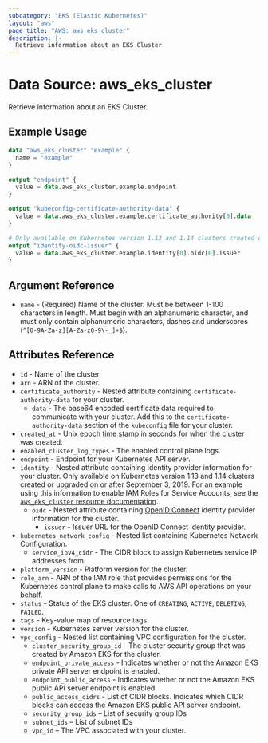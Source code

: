 ```yaml
---
subcategory: "EKS (Elastic Kubernetes)"
layout: "aws"
page_title: "AWS: aws_eks_cluster"
description: |-
  Retrieve information about an EKS Cluster
---
```


# Data Source: aws_eks_cluster

Retrieve information about an EKS Cluster.

## Example Usage

```terraform
data "aws_eks_cluster" "example" {
  name = "example"
}

output "endpoint" {
  value = data.aws_eks_cluster.example.endpoint
}

output "kubeconfig-certificate-authority-data" {
  value = data.aws_eks_cluster.example.certificate_authority[0].data
}

# Only available on Kubernetes version 1.13 and 1.14 clusters created or upgraded on or after September 3, 2019.
output "identity-oidc-issuer" {
  value = data.aws_eks_cluster.example.identity[0].oidc[0].issuer
}
```

## Argument Reference

* `name` - (Required) Name of the cluster. Must be between 1-100 characters in length. Must begin with an alphanumeric character, and must only contain alphanumeric characters, dashes and underscores (`^[0-9A-Za-z][A-Za-z0-9\-_]+$`).

## Attributes Reference

* `id` - Name of the cluster
* `arn` - ARN of the cluster.
* `certificate_authority` - Nested attribute containing `certificate-authority-data` for your cluster.
    * `data` - The base64 encoded certificate data required to communicate with your cluster. Add this to the `certificate-authority-data` section of the `kubeconfig` file for your cluster.
* `created_at` - Unix epoch time stamp in seconds for when the cluster was created.
* `enabled_cluster_log_types` - The enabled control plane logs.
* `endpoint` - Endpoint for your Kubernetes API server.
* `identity` - Nested attribute containing identity provider information for your cluster. Only available on Kubernetes version 1.13 and 1.14 clusters created or upgraded on or after September 3, 2019. For an example using this information to enable IAM Roles for Service Accounts, see the [`aws_eks_cluster` resource documentation](/docs/providers/aws/r/eks_cluster.html).
    * `oidc` - Nested attribute containing [OpenID Connect](https://openid.net/connect/) identity provider information for the cluster.
        * `issuer` - Issuer URL for the OpenID Connect identity provider.
* `kubernetes_network_config` - Nested list containing Kubernetes Network Configuration.
    * `service_ipv4_cidr` - The CIDR block to assign Kubernetes service IP addresses from.
* `platform_version` - Platform version for the cluster.
* `role_arn` - ARN of the IAM role that provides permissions for the Kubernetes control plane to make calls to AWS API operations on your behalf.
* `status` - Status of the EKS cluster. One of `CREATING`, `ACTIVE`, `DELETING`, `FAILED`.
* `tags` - Key-value map of resource tags.
* `version` - Kubernetes server version for the cluster.
* `vpc_config` - Nested list containing VPC configuration for the cluster.
    * `cluster_security_group_id` - The cluster security group that was created by Amazon EKS for the cluster.
    * `endpoint_private_access` - Indicates whether or not the Amazon EKS private API server endpoint is enabled.
    * `endpoint_public_access` - Indicates whether or not the Amazon EKS public API server endpoint is enabled.
    * `public_access_cidrs` - List of CIDR blocks. Indicates which CIDR blocks can access the Amazon EKS public API server endpoint.
    * `security_group_ids` – List of security group IDs
    * `subnet_ids` – List of subnet IDs
    * `vpc_id` – The VPC associated with your cluster.
